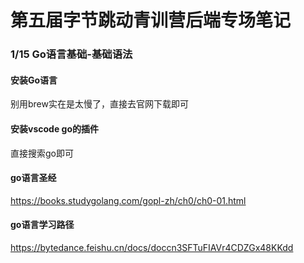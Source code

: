 # 第五届字节跳动青训营后端专场笔记



### 1/15 Go语言基础-基础语法



#### 安装Go语言

别用brew实在是太慢了，直接去官网下载即可

#### 安装vscode go的插件

直接搜索go即可

#### go语言圣经

https://books.studygolang.com/gopl-zh/ch0/ch0-01.html

#### go语言学习路径

https://bytedance.feishu.cn/docs/doccn3SFTuFIAVr4CDZGx48KKdd































































